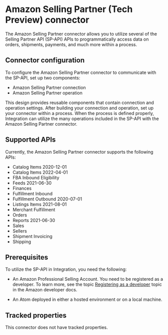 # Amazon Selling Partner (Tech Preview) connector 

<head>
  <meta name="guidename" content="Integration"/>
  <meta name="context" content="GUID-555fe12f-6a95-410c-80f1-a4189602b8ab"/>
</head>

The Amazon Selling Partner connector allows you to utilize several of the Selling Partner API (SP-API) APIs to programmatically access data on orders, shipments, payments, and much more within a process. 

## Connector configuration

To configure the Amazon Selling Partner connector to communicate with the SP-API, set up two components:

-   Amazon Selling Partner connection
-   Amazon Selling Partner operation

This design provides reusable components that contain connection and operation settings. After building your connection and operation, set up your connector within a process. When the process is defined properly, Integration can utilize the many operations included in the SP-API with the Amazon Selling Partner connector.

## Supported APIs

Currently, the Amazon Selling Partner connector supports the following APIs:

- Catalog Items 2020-12-01
- Catalog Items 2022-04-01
- FBA Inbound Eligibility
- Feeds 2021-06-30
- Finances
- Fulfillment Inbound
- Fulfillment Outbound 2020-07-01
- Listings Items 2021-08-01
- Merchant Fulfillment
- Orders
- Reports 2021-06-30
- Sales
- Sellers
- Shipment Invoicing
- Shipping

## Prerequisites 

To utilize the SP-API in Integration, you need the following:

- An Amazon Professional Selling Account. You need to be registered as a developer. To learn more, see the topic [Registering as a developer](https://developer-docs.amazon.com/sp-api/docs/registering-as-a-developer) topic in the Amazon developer docs.

- An Atom deployed in either a hosted environment or on a local machine.

## Tracked properties

This connector does not have tracked properties.

